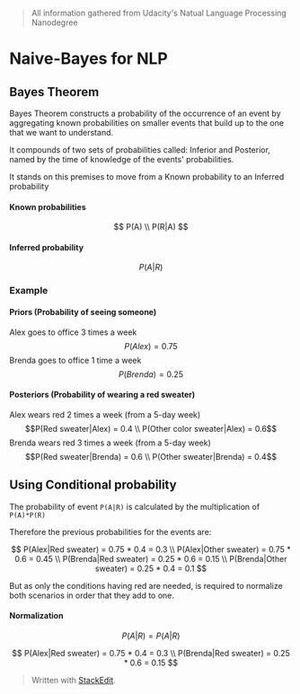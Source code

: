 > All information gathered from Udacity's Natual Language Processing Nanodegree

# Naive-Bayes for NLP

## Bayes Theorem

Bayes Theorem constructs a probability of the occurrence of an event by aggregating known probabilities on smaller events that build up to the one that we want to understand.

It compounds of two sets of probabilities called: Inferior and Posterior, named by the time of knowledge of the events' probabilities.

It stands on this premises to move from a Known probability to an Inferred probability

#### Known probabilities
$$ P(A) \\
P(R|A) $$

#### Inferred probability
$$
P(A|R)
$$

### Example

#### Priors (Probability of seeing someone)
Alex goes to office 3 times a week
$$P(Alex) = 0.75$$
Brenda goes to office 1 time a week
$$P(Brenda)=0.25$$

#### Posteriors (Probability of wearing a red sweater)
Alex wears red 2 times a week (from a 5-day week)
$$P(Red sweater|Alex) = 0.4 \\
 P(Other color sweater|Alex) = 0.6$$
Brenda wears red 3 times a week (from a 5-day week)
$$P(Red sweater|Brenda) = 0.6 \\
P(Other sweater|Brenda) = 0.4$$

## Using Conditional probability

The probability of event `P(A|R)` is calculated by the multiplication of `P(A)*P(R)`

Therefore the previous probabilities for the events are:

$$
P(Alex|Red sweater) = 0.75 * 0.4 = 0.3 \\
P(Alex|Other sweater) = 0.75 * 0.6 = 0.45 \\
P(Brenda|Red sweater) = 0.25 * 0.6 = 0.15 \\
P(Brenda|Other sweater) = 0.25 * 0.4 = 0.1
$$

But as only the conditions having red are needed, is required to normalize both scenarios in order that they add to one.

#### Normalization
$$
P(A|R) = P(A|R)
$$


$$
P(Alex|Red sweater) = 0.75 * 0.4 = 0.3 \\
P(Brenda|Red sweater) = 0.25 * 0.6 = 0.15 
$$

> Written with [StackEdit](https://stackedit.io/).
<!--stackedit_data:
eyJoaXN0b3J5IjpbNTQ4MDcwOTc2LDcxMjAzNzExOCwtMTgzMT
Q0MjY2NywtMjA1Mjc0ODQ1OSw5NDk2NzMwNDJdfQ==
-->